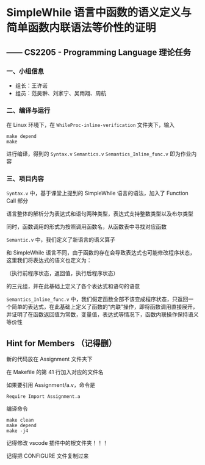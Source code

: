 # SimpleWhile 语言中函数的语义定义与简单函数内联语法等价性的证明

## 						—— CS2205 - Programming Language 理论任务

### 一、小组信息

- 组长：王许诺
- 组员：范昊翀、刘家宁、吴雨翔、周航

### 二、编译与运行

在 Linux 环境下，在 `WhileProc-inline-verification` 文件夹下，输入

```
make depend
make
```

进行编译，得到的 `Syntax.v` `Semantics.v` `Semantics_Inline_func.v` 即为作业内容

### 三、项目内容

`Syntax.v` 中，基于课堂上提到的 SimpleWhile 语言的语法，加入了 Function Call 部分

语言整体的解析分为表达式和语句两种类型，表达式支持整数类型以及布尔类型

同时，函数调用的形式为按照调用函数名，从函数表中寻找对应函数

`Semantic.v` 中，我们定义了新语言的语义算子

和 SimpleWhile 语言不同，由于函数的存在会导致表达式也可能修改程序状态，这里我们将表达式的语义也定义为：

（执行前程序状态，返回值，执行后程序状态）

的三元组，并在此基础上定义了各个表达式和语句的语意

`Semantics_Inline_func.v` 中，我们假定函数全部不该变成程序状态，只返回一个简单的表达式，在此基础上定义了函数的“内联”操作，即将函数调用直接展开，并证明了在函数返回值为常数，变量值，表达式等情况下，函数内联操作保持语义等价性

## Hint for Members （记得删）

新的代码放在 Assignment 文件夹下

在 Makefile 的第 41 行加入对应的文件名

如果要引用 Assignment/a.v，命令是

```
Require Import Assignment.a
```

编译命令

```
make clean
make depend
make -j4
```

记得修改 vscode 插件中的根文件夹！！！

记得把 CONFIGURE 文件复制过来